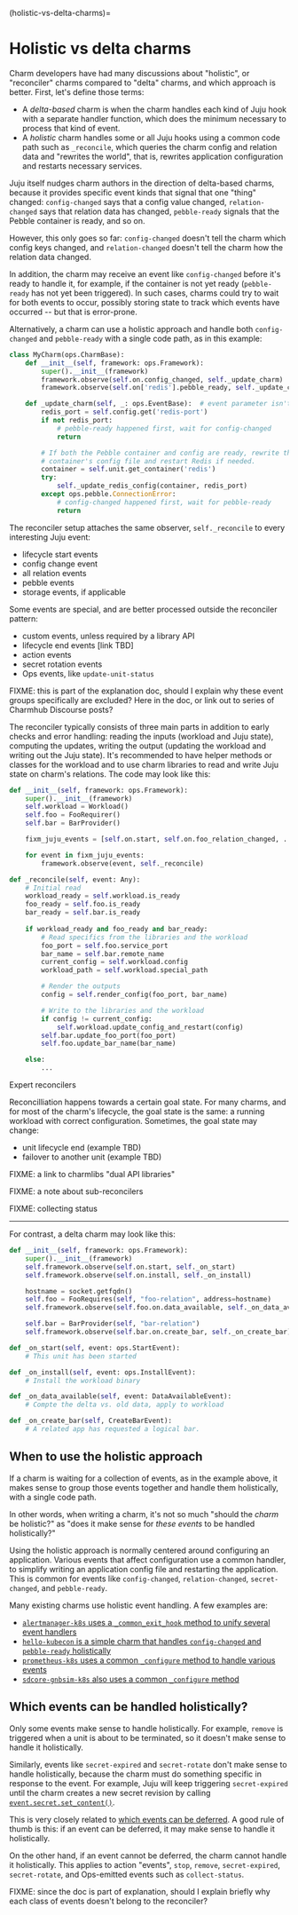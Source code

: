 (holistic-vs-delta-charms)=
# Holistic vs delta charms


Charm developers have had many discussions about "holistic", or "reconciler" charms compared to "delta" charms, and which approach is better. First, let's define those terms:

* A *delta-based* charm is when the charm handles each kind of Juju hook with a separate handler function, which does the minimum necessary to process that kind of event.
* A *holistic* charm handles some or all Juju hooks using a common code path such as `_reconcile`, which queries the charm config and relation data and "rewrites the world", that is, rewrites application configuration and restarts necessary services.

Juju itself nudges charm authors in the direction of delta-based charms, because it provides specific event kinds that signal that one "thing" changed: `config-changed` says that a config value changed, `relation-changed` says that relation data has changed, `pebble-ready` signals that the Pebble container is ready, and so on.

However, this only goes so far: `config-changed` doesn't tell the charm which config keys changed, and `relation-changed` doesn't tell the charm how the relation data changed.

In addition, the charm may receive an event like `config-changed` before it's ready to handle it, for example, if the container is not yet ready (`pebble-ready` has not yet been triggered). In such cases, charms could try to wait for both events to occur, possibly storing state to track which events have occurred -- but that is error-prone.

Alternatively, a charm can use a holistic approach and handle both `config-changed` and `pebble-ready` with a single code path, as in this example:

```python
class MyCharm(ops.CharmBase):
    def __init__(self, framework: ops.Framework):
        super().__init__(framework)
        framework.observe(self.on.config_changed, self._update_charm)
        framework.observe(self.on['redis'].pebble_ready, self._update_charm)

    def _update_charm(self, _: ops.EventBase):  # event parameter isn't used
        redis_port = self.config.get('redis-port')
        if not redis_port:
            # pebble-ready happened first, wait for config-changed
            return

        # If both the Pebble container and config are ready, rewrite the
        # container's config file and restart Redis if needed.
        container = self.unit.get_container('redis')
        try:
            self._update_redis_config(container, redis_port)
        except ops.pebble.ConnectionError:
            # config-changed happened first, wait for pebble-ready
            return
```

The reconciler setup attaches the same observer, `self._reconcile` to every interesting Juju event:
- lifecycle start events
- config change event
- all relation events
- pebble events
- storage events, if applicable

Some events are special, and are better processed outside the reconciler pattern:
- custom events, unless required by a library API
- lifecycle end events [link TBD]
- action events
- secret rotation events
- Ops events, like `update-unit-status`

FIXME: this is part of the explanation doc, should I explain why these event groups specifically are excluded? Here in the doc, or link out to series of Charmhub Discourse posts?

The reconciler typically consists of three main parts in addition to early checks and error handling: reading the inputs (workload and Juju state), computing the updates, writing the output (updating the workload and writing out the Juju state). It's recommended to have helper methods or classes for the workload and to use charm libraries to read and write Juju state on charm's relations. The code may look like this:

```py
def __init__(self, framework: ops.Framework):
    super().__init__(framework)
    self.workload = Workload()
    self.foo = FooRequirer()
    self.bar = BarProvider()

    fixm_juju_events = [self.on.start, self.on.foo_relation_changed, ...]

    for event in fixm_juju_events:
        framework.observe(event, self._reconcile)

def _reconcile(self, event: Any):
    # Initial read
    workload_ready = self.workload.is_ready
    foo_ready = self.foo.is_ready
    bar_ready = self.bar.is_ready
    
    if workload_ready and foo_ready and bar_ready:
        # Read specifics from the libraries and the workload
        foo_port = self.foo.service_port
        bar_name = self.bar.remote_name
        current_config = self.workload.config
        workload_path = self.workload.special_path

        # Render the outputs
        config = self.render_config(foo_port, bar_name)

        # Write to the libraries and the workload
        if config != current_config:
            self.workload.update_config_and_restart(config)
        self.bar.update_foo_port(foo_port)
        self.foo.update_bar_name(bar_name)

    else:
        ...
```

Expert reconcilers

Reconcilliation happens towards a certain goal state. For many charms, and for most of the charm's lifecycle, the goal state is the same: a running workload with correct configuration. Sometimes, the goal state may change:
- unit lifecycle end (example TBD)
- failover to another unit (example TBD)

FIXME: a link to charmlibs "dual API libraries"

FIXME: a note about sub-reconcilers

FIXME: collecting status

---

For contrast, a delta charm may look like this:

```py
def __init__(self, framework: ops.Framework):
    super().__init__(framework)
    self.framework.observe(self.on.start, self._on_start)
    self.framework.observe(self.on.install, self._on_install)

    hostname = socket.getfqdn()
    self.foo = FooRequires(self, "foo-relation", address=hostname)
    self.framework.observe(self.foo.on.data_available, self._on_data_available)

    self.bar = BarProvider(self, "bar-relation")
    self.framework.observe(self.bar.on.create_bar, self._on_create_bar)

def _on_start(self, event: ops.StartEvent):
    # This unit has been started

def _on_install(self, event: ops.InstallEvent):
    # Install the workload binary

def _on_data_available(self, event: DataAvailableEvent):
    # Compte the delta vs. old data, apply to workload

def _on_create_bar(self, CreateBarEvent):
    # A related app has requested a logical bar.
```

<!--
FIXME: this belongs to charmlibs/docs/how-to

### Charm library API for the reconciler pattern

```py
def __init__(self, charm: ops.CharmBase, relation_name: str):
    super().__init__(charm, relation_name)
    self._charm = charm
    self._relation_name = relation_name

@property
def relations(self) -> list[ops.Relation]:
    return self._charm.model.relations[self._relation_name]

@property
```
-->


## When to use the holistic approach

If a charm is waiting for a collection of events, as in the example above, it makes sense to group those events together and handle them holistically, with a single code path.

In other words, when writing a charm, it's not so much "should the *charm* be holistic?" as "does it make sense for *these events* to be handled holistically?"

Using the holistic approach is normally centered around configuring an application. Various events that affect configuration use a common handler, to simplify writing an application config file and restarting the application.  This is common for events like `config-changed`, `relation-changed`, `secret-changed`, and `pebble-ready`.

Many existing charms use holistic event handling. A few examples are:

- [`alertmanager-k8s` uses a `_common_exit_hook` method to unify several event handlers](https://github.com/canonical/alertmanager-k8s-operator/blob/561f1d8eb1dc6e4511c1c0b3cba444a3ec399464/src/charm.py#L390)
- [`hello-kubecon` is a simple charm that handles `config-changed` and `pebble-ready` holistically](https://github.com/jnsgruk/hello-kubecon/blob/dbd133466dde59ee64f20a732a8f3d2e560ec3b8/src/charm.py#L32-L33)
- [`prometheus-k8s` uses a common `_configure` method to handle various events](https://github.com/canonical/prometheus-k8s-operator/blob/84c6a406ed585cdb7ba40e01a258864987d6f67f/src/charm.py#L221-L230)
- [`sdcore-gnbsim-k8s` also uses a common `_configure` method](https://github.com/canonical/sdcore-gnbsim-k8s-operator/blob/ea2afe069346757b1eb6c02de5b4f50f90e81698/src/charm.py#L84-L92)


## Which events can be handled holistically?

Only some events make sense to handle holistically. For example, `remove` is triggered when a unit is about to be terminated, so it doesn't make sense to handle it holistically.

Similarly, events like `secret-expired` and `secret-rotate` don't make sense to handle holistically, because the charm must do something specific in response to the event. For example, Juju will keep triggering `secret-expired` until the charm creates a new secret revision by calling [`event.secret.set_content()`](ops.Secret.set_content).

This is very closely related to [which events can be deferred](#how-and-when-to-defer-events). A good rule of thumb is this: if an event can be deferred, it may make sense to handle it holistically.

On the other hand, if an event cannot be deferred, the charm cannot handle it holistically. This applies to action "events", `stop`, `remove`, `secret-expired`, `secret-rotate`, and Ops-emitted events such as `collect-status`.

FIXME: since the doc is part of explanation, should I explain briefly why each class of events doesn't belong to the reconciler?
